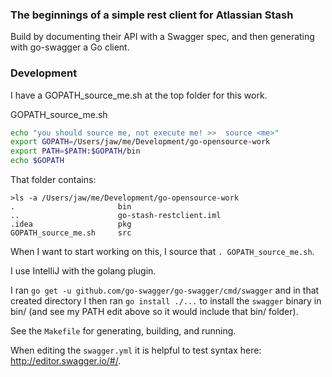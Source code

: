 ### The beginnings of a simple rest client for Atlassian Stash

Build by documenting their API with a Swagger spec, and then generating with go-swagger a Go client.

### Development

I have a GOPATH_source_me.sh at the top folder for this work.

GOPATH_source_me.sh

```bash
echo "you should source me, not execute me! >>  source <me>"
export GOPATH=/Users/jaw/me/Development/go-opensource-work
export PATH=$PATH:$GOPATH/bin
echo $GOPATH
```

That folder contains:

```
>ls -a /Users/jaw/me/Development/go-opensource-work
.                       bin
..                      go-stash-restclient.iml
.idea                   pkg
GOPATH_source_me.sh     src
```

When I want to start working on this, I source that `. GOPATH_source_me.sh`.

I use IntelliJ with the golang plugin.

I ran `go get -u github.com/go-swagger/go-swagger/cmd/swagger` and in that created directory I then ran `go install ./...` to install the `swagger` binary in bin/ (and see my PATH edit above so it would include that bin/ folder).

See the `Makefile` for generating, building, and running.

When editing the `swagger.yml` it is helpful to test syntax here: http://editor.swagger.io/#/.
